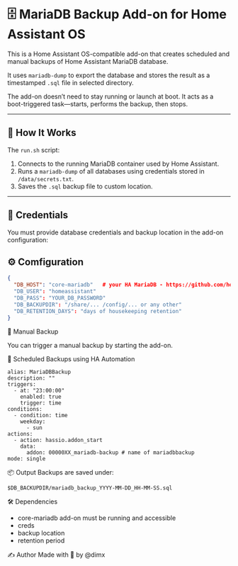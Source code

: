 # 🗄️ MariaDB Backup Add-on for Home Assistant OS

This is a Home Assistant OS-compatible add-on that creates scheduled and manual backups of Home Assistant MariaDB database.

It uses `mariadb-dump` to export the database and stores the result as a timestamped `.sql` file in selected directory.

The add-on doesn’t need to stay running or launch at boot. It acts as a boot-triggered task—starts, performs the backup, then stops.

---

## 🔧 How It Works

The `run.sh` script:

1. Connects to the running MariaDB container used by Home Assistant.
2. Runs a `mariadb-dump` of all databases using credentials stored in `/data/secrets.txt`.
3. Saves the `.sql` backup file to custom location.

---

## 🔐 Credentials

You must provide database credentials and backup location in the add-on configuration:

## ⚙️ Comfiguration 

```json
{
  "DB_HOST": "core-mariadb"   # your HA MariaDB - https://github.com/home-assistant/addons/tree/master/mariadb
  "DB_USER": "homeassistant"
  "DB_PASS": "YOUR_DB_PASSWORD"
  "DB_BACKUPDIR": "/share/... /config/... or any other"
  "DB_RETENTION_DAYS": "days of housekeeping retention"
}
```

🚀 Manual Backup

You can trigger a manual backup by starting the add-on.


📅 Scheduled Backups using HA Automation


```
alias: MariaDBBackup
description: ""
triggers:
  - at: "23:00:00"
    enabled: true
    trigger: time
conditions:
  - condition: time
    weekday:
      - sun
actions:
  - action: hassio.addon_start
    data:
      addon: 00000XX_mariadb-backup # name of mariadbbackup 
mode: single
```

📦 Output
Backups are saved under:

```
$DB_BACKUPDIR/mariadb_backup_YYYY-MM-DD_HH-MM-SS.sql
```

🛠️ Dependencies
- core-mariadb add-on must be running and accessible
- creds
- backup location
- retention period



✍️ Author
Made with 💙 by @dimx

